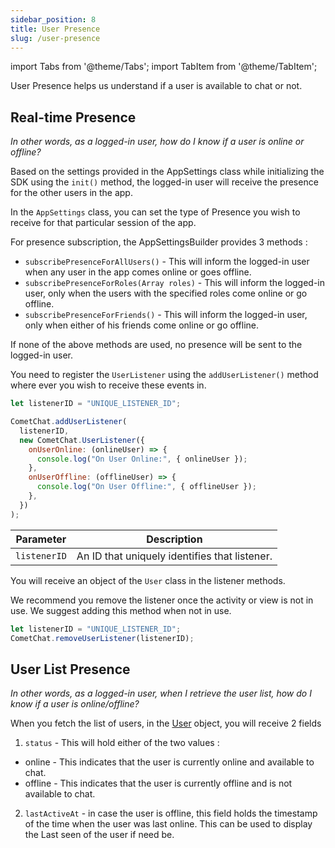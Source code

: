```yaml
---
sidebar_position: 8
title: User Presence
slug: /user-presence
---
```


import Tabs from '@theme/Tabs';
import TabItem from '@theme/TabItem';

User Presence helps us understand if a user is available to chat or not.

## Real-time Presence

_In other words, as a logged-in user, how do I know if a user is online or offline?_

Based on the settings provided in the AppSettings class while initializing the SDK using the `init()` method, the logged-in user will receive the presence for the other users in the app.

In the `AppSettings` class, you can set the type of Presence you wish to receive for that particular session of the app.

For presence subscription, the AppSettingsBuilder provides 3 methods :

- `subscribePresenceForAllUsers()` - This will inform the logged-in user when any user in the app comes online or goes offline.
- `subscribePresenceForRoles(Array roles)` - This will inform the logged-in user, only when the users with the specified roles come online or go offline.
- `subscribePresenceForFriends()` - This will inform the logged-in user, only when either of his friends come online or go offline.

If none of the above methods are used, no presence will be sent to the logged-in user.

You need to register the `UserListener` using the `addUserListener()` method where ever you wish to receive these events in.

<Tabs>
<TabItem value="Add User Listener" label="Add User Listener">

```javascript
let listenerID = "UNIQUE_LISTENER_ID";

CometChat.addUserListener(
  listenerID,
  new CometChat.UserListener({
    onUserOnline: (onlineUser) => {
      console.log("On User Online:", { onlineUser });
    },
    onUserOffline: (offlineUser) => {
      console.log("On User Offline:", { offlineUser });
    },
  })
);
```

</TabItem>
</Tabs>

| Parameter    | Description                                   |
| ------------ | --------------------------------------------- |
| `listenerID` | An ID that uniquely identifies that listener. |

You will receive an object of the `User` class in the listener methods.

We recommend you remove the listener once the activity or view is not in use. We suggest adding this method when not in use.

<Tabs>
<TabItem value="Remove User Listener" label="Remove User Listener">

```javascript
let listenerID = "UNIQUE_LISTENER_ID";
CometChat.removeUserListener(listenerID);
```

</TabItem>
</Tabs>

## User List Presence

_In other words, as a logged-in user, when I retrieve the user list, how do I know if a user is online/offline?_

When you fetch the list of users, in the [User](./users-user-management#user-class) object, you will receive 2 fields

1. `status` - This will hold either of the two values :

- online - This indicates that the user is currently online and available to chat.
- offline - This indicates that the user is currently offline and is not available to chat.

2. `lastActiveAt` - in case the user is offline, this field holds the timestamp of the time when the user was last online. This can be used to display the Last seen of the user if need be.
